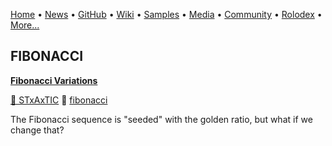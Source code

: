[Home](https://qb64.com) • [News](/news.md) • [GitHub](/github.md) • [Wiki](/wiki.md) • [Samples](/samples.md) • [Media](/media.md) • [Community](/community.md) • [Rolodex](/rolodex.md) • [More...](/more.md)

## FIBONACCI

**[Fibonacci Variations](fibonacci-variations/index.md)**

[🐝 STxAxTIC](stxaxtic.md) 🔗 [fibonacci](fibonacci.md)

The Fibonacci sequence is "seeded" with the golden ratio, but what if we change that?
